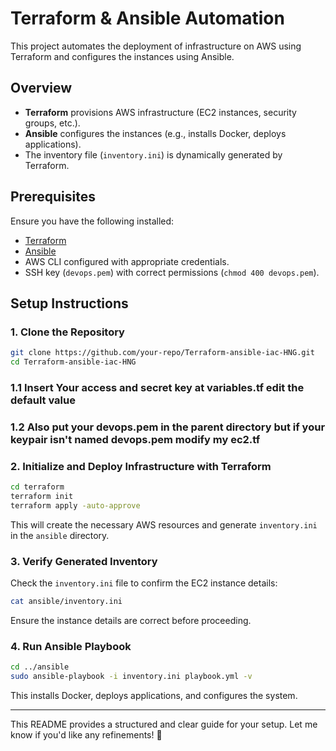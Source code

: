 # Terraform & Ansible Automation

This project automates the deployment of infrastructure on AWS using Terraform and configures the instances using Ansible.

## Overview

- **Terraform** provisions AWS infrastructure (EC2 instances, security groups, etc.).
- **Ansible** configures the instances (e.g., installs Docker, deploys applications).
- The inventory file (`inventory.ini`) is dynamically generated by Terraform.

## Prerequisites

Ensure you have the following installed:

- [Terraform](https://developer.hashicorp.com/terraform/downloads)
- [Ansible](https://docs.ansible.com/ansible/latest/installation_guide/intro_installation.html)
- AWS CLI configured with appropriate credentials.
- SSH key (`devops.pem`) with correct permissions (`chmod 400 devops.pem`).

## Setup Instructions

### 1. Clone the Repository

```bash
git clone https://github.com/your-repo/Terraform-ansible-iac-HNG.git
cd Terraform-ansible-iac-HNG
```

### 1.1 Insert Your access and secret key at variables.tf edit the default value
### 1.2 Also put your devops.pem in the parent directory but if your keypair isn't named devops.pem modify my ec2.tf 

### 2. Initialize and Deploy Infrastructure with Terraform

```bash
cd terraform
terraform init
terraform apply -auto-approve
```

This will create the necessary AWS resources and generate `inventory.ini` in the `ansible` directory.

### 3. Verify Generated Inventory

Check the `inventory.ini` file to confirm the EC2 instance details:

```bash
cat ansible/inventory.ini
```

Ensure the instance details are correct before proceeding.

### 4. Run Ansible Playbook

```bash
cd ../ansible
sudo ansible-playbook -i inventory.ini playbook.yml -v
```

This installs Docker, deploys applications, and configures the system.

---

This README provides a structured and clear guide for your setup. Let me know if you'd like any refinements! 🚀

